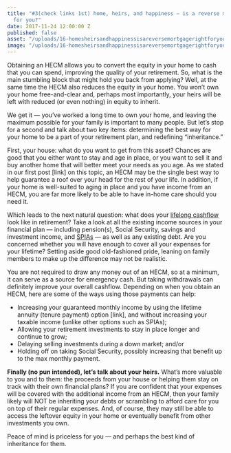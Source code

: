```yaml
---
title: "#3(check links 1st) home, heirs, and happiness — is a reverse mortgage right
  for you?"
date: 2017-11-24 12:00:00 Z
published: false
asset: "/uploads/16-homesheirsandhappinessisareversemortgagerightforyou-article.jpg.png"
image: "/uploads/16-homesheirsandhappinessisareversemortgagerightforyou-preview.jpg.png"
---
```


Obtaining an HECM allows you to convert the equity in your home to cash that you can spend, improving the quality of your retirement. So, what is the main stumbling block that might hold you back from applying?<!--more--> Well, at the same time the HECM also reduces the equity in your home. You won’t own your home free-and-clear and, perhaps most importantly, your heirs will be left with reduced (or even nothing) in equity to inherit.

We get it — you’ve worked a long time to own your home, and leaving the maximum possible for your family is important to many people. But let’s stop for a second and talk about two key items: determining the best way for your home to be a part of your retirement plan, and redefining “inheritance.”

First, your house: what do you want to get from this asset? Chances are good that you either want to stay and age in place, or you want to sell it and buy another home that will better meet your needs as you age. As we stated in our first post [link] on this topic, an HECM may be the single best way to help guarantee a roof over your head for the rest of your life. In addition, if your home is well-suited to aging in place and you have income from an HECM, you are far more likely to be able to have in-home care should you need it.

Which leads to the next natural question: what does your [lifelong cashflow](https://plynty.com/post/finding-balance-lifelong-cashflow.html) look like in retirement? Take a look at all the existing income sources in your financial plan — including pension(s), Social Security, savings and investment income, and [SPIAs](https://plynty.com/post/simple-stable-yes-thats-a-spia.html) — as well as any existing debt. Are you concerned whether you will have enough to cover all your expenses for your lifetime? Setting aside good old-fashioned pride, leaning on family members to make up the difference may not be realistic.

You are not required to draw any money out of an HECM, so at a minimum, it can serve as a source for emergency cash. But taking withdrawals can definitely improve your overall cashflow. Depending on when you obtain an HECM, here are some of the ways using those payments can help:
* Increasing your guaranteed monthly income by using the lifetime annuity (tenure payment) option [link], and without increasing your taxable income (unlike other options such as SPIAs); 
* Allowing your retirement investments to stay in place longer and continue to grow;
* Delaying selling investments during a down market; and/or
* Holding off on taking Social Security, possibly increasing that benefit up to the max monthly payment.

**Finally (no pun intended), let’s talk about your heirs.** What’s more valuable to you and to them: the proceeds from your house or helping them stay on track with their own financial plans? If you are confident that your expenses will be covered with the additional income from an HECM, then your family likely will NOT be inheriting your debts or scrambling to afford care for you on top of their regular expenses. And, of course, they may still be able to access the leftover equity in your home or eventually benefit from other investments you own.

Peace of mind is priceless for you — and perhaps the best kind of inheritance for them.